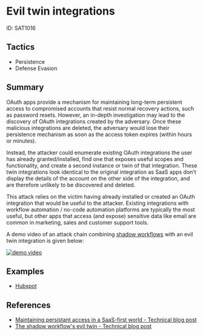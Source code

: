 # Evil twin integrations
ID: SAT1016

## Tactics
* Persistence
* Defense Evasion

## Summary
OAuth apps provide a mechanism for maintaining long-term persistent access to compromised accounts that resist normal recovery actions, such as password resets. However, an in-depth investigation may lead to the discovery of OAuth integrations created by the adversary. Once these malicious integrations are deleted, the adversary would lose their persistence mechanism as soon as the access token expires (within hours or minutes).

Instead, the attacker could enumerate existing OAuth integrations the user has already granted/installed, find one that exposes useful scopes and functionality, and create a second instance or twin of that integration. These twin integrations look identical to the original integration as SaaS apps don’t display the details of the account on the other side of the integration, and are therefore unlikely to be discovered and deleted.

This attack relies on the victim having already installed or created an OAuth integration that would be useful to the attacker. Existing integrations with workflow automation / no-code automation platforms are typically the most useful, but other apps that access (and expose) sensitive data like email are common in marketing, sales and customer support tools.

A demo video of an attack chain combining [shadow workflows](/techniques/shadow_workflows/description.md) with an evil twin integration is given below:
 
[![demo video](https://img.youtube.com/vi/g2EITjjJH1s/0.jpg)](https://www.youtube.com/watch?v=g2EITjjJH1s)


## Examples
* [Hubspot](examples/hubspot.md)

## References

* [Maintaining persistant access in a SaaS-first world - Technical blog post](https://pushsecurity.com/blog/maintaining-persistent-access-in-a-saas-first-world)
* [The shadow workflow's evil twin - Technical blog post](https://pushsecurity.com/blog/nearly-invisible-attack-chain/)
